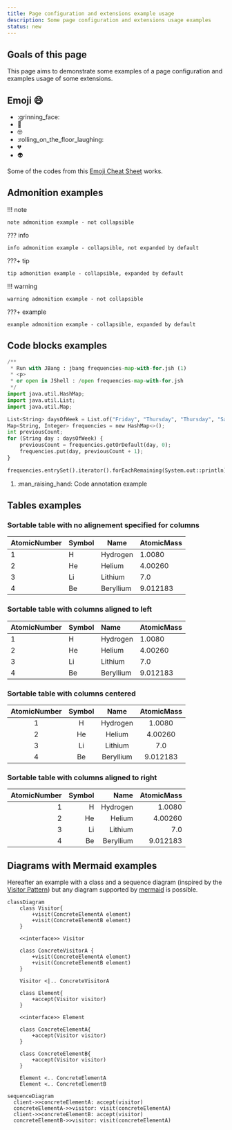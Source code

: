 ```yaml
---
title: Page configuration and extensions example usage
description: Some page configuration and extensions usage examples
status: new
---
```


## Goals of this page

This page aims to demonstrate some examples of a page configuration and examples usage of some extensions.

## Emoji :smile:

* :grinning_face:
* :cold_face:
* :nerd_face:
* :rolling_on_the_floor_laughing:
* :broken_heart:
* :alien:

Some of the codes from this [Emoji Cheat Sheet](https://www.webfx.com/tools/emoji-cheat-sheet/) works.

## Admonition examples

!!! note

    note admonition example - not collapsible

??? info

    info admonition example - collapsible, not expanded by default

???+ tip

    tip admonition example - collapsible, expanded by default

!!! warning

    warning admonition example - not collapsible

???+ example

    example admonition example - collapsible, expanded by default

## Code blocks examples

```python title="frequencies-map-with-for.jsh"
/**
 * Run with JBang : jbang frequencies-map-with-for.jsh (1)
 * <p>
 * or open in JShell : /open frequencies-map-with-for.jsh
 */
import java.util.HashMap;
import java.util.List;
import java.util.Map;

List<String> daysOfWeek = List.of("Friday", "Thursday", "Thursday", "Saturday", "Thursday", "Thursday", "Monday", "Saturday", "Friday", "Saturday");
Map<String, Integer> frequencies = new HashMap<>();
int previousCount;
for (String day : daysOfWeek) {
    previousCount = frequencies.getOrDefault(day, 0);
    frequencies.put(day, previousCount + 1);
}

frequencies.entrySet().iterator().forEachRemaining(System.out::println);
```

1. :man_raising_hand: Code annotation example

## Tables examples

### Sortable table with no alignement specified for columns

| AtomicNumber | Symbol | Name      | AtomicMass  |
| ------------ | ------ | --------- | ----------- |
| 1            | H      | Hydrogen  | 1.0080      |
| 2            | He     | Helium    | 4.00260     |
| 3            | Li     | Lithium   | 7.0         |
| 4            | Be     | Beryllium | 9.012183    |

### Sortable table with columns aligned to left

| AtomicNumber | Symbol | Name      | AtomicMass  |
| :----------- | :----- | :-------- | :---------- |
| 1            | H      | Hydrogen  | 1.0080      |
| 2            | He     | Helium    | 4.00260     |
| 3            | Li     | Lithium   | 7.0         |
| 4            | Be     | Beryllium | 9.012183    |

### Sortable table with columns centered

| AtomicNumber | Symbol | Name      | AtomicMass  |
| :----------: | :----: | :-------: | :---------: |
| 1            | H      | Hydrogen  | 1.0080      |
| 2            | He     | Helium    | 4.00260     |
| 3            | Li     | Lithium   | 7.0         |
| 4            | Be     | Beryllium | 9.012183    |

### Sortable table with columns aligned to right

| AtomicNumber | Symbol | Name      | AtomicMass  |
| -----------: | -----: | --------: | ----------: |
| 1            | H      | Hydrogen  | 1.0080      |
| 2            | He     | Helium    | 4.00260     |
| 3            | Li     | Lithium   | 7.0         |
| 4            | Be     | Beryllium | 9.012183    |

## Diagrams with Mermaid examples

Hereafter an example with a class and a sequence diagram (inspired by the [Visitor Pattern](https://refactoring.guru/design-patterns/visitor)) but any diagram supported by [mermaid](https://mermaid.js.org/) is possible.

```mermaid
classDiagram
    class Visitor{
        +visit(ConcreteElementA element)
        +visit(ConcreteElementB element)
    }

    <<interface>> Visitor

    class ConcreteVisitorA {
        +visit(ConcreteElementA element)
        +visit(ConcreteElementB element)
    }

    Visitor <|.. ConcreteVisitorA

    class Element{
        +accept(Visitor visitor)
    }

    <<interface>> Element

    class ConcreteElementA{
        +accept(Visitor visitor)
    }

    class ConcreteElementB{
        +accept(Visitor visitor)
    }

    Element <.. ConcreteElementA
    Element <.. ConcreteElementB

```

```mermaid
sequenceDiagram
  client->>concreteElementA: accept(visitor)
  concreteElementA->>visitor: visit(concreteElementA)
  client->>concreteElementB: accept(visitor)
  concreteElementB->>visitor: visit(concreteElementA)
```

